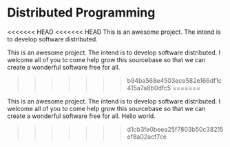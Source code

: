 Distributed Programming
=======================

<<<<<<< HEAD
<<<<<<< HEAD
This is an awesome project. The intend is to develop software distributed.

This is an awesome project. The intend is to develop software distributed. I welcome all of you to come help grow this sourcebase so that we can create a wonderful software free for all.


>>>>>>> b94ba568e4503ece582e166df1c415a7a8b0dfc5
=======

This is an awesome project. The intend is to develop software distributed.
I welcome all of you to come help grow this sourcebase so that we can create a wonderful software free for all.
Hello world.
>>>>>>> d1cb3fe0beea25f7803b50c38215ef8a02acf7ce
